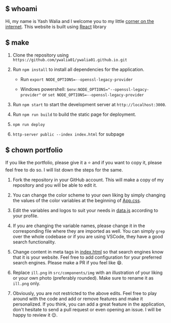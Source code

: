 ## $ whoami

Hi, my name is Yash Walia and I welcome you to my little
[corner on the internet](https://ywalia01.netlify.app/). This website is built using [React](https://reactjs.org/) library

## $ make

1. Clone the repository using `https://github.com/ywalia01/ywalia01.github.io.git`

2. Run `npm install` to install all dependencies for the application.

    - Run `export NODE_OPTIONS=--openssl-legacy-provider` 
    
    - Windows powershell: `$env:NODE_OPTIONS="--openssl-legacy-provider"` or `set NODE_OPTIONS=--openssl-legacy-provider`

3. Run `npm start` to start the development server at `http://localhost:3000`.

4. Run `npm run build` to build the static page for deployment.

5. `npm run deploy`

100. `http-server public --index index.html` for subpage

## $ chown <your name> portfolio

If you like the portfolio, please give it a :star: and if you want to copy it,
please feel free to do so. I will list down the steps for the same.

1. Fork the repository in your GitHub account. This will make a copy of my repository and you will be able to edit it.

2. You can change the color scheme to your own liking by simply changing the values of the color variables at the beginning of [App.css](src/components//App.css).

3. Edit the variables and logos to suit your needs in [data.js](src/data.js) according to your profile.

4. If you are changing the variable names, please change it in the corresponding file where they are imported as well. You can simply `grep` over the whole codebase or if you are using VSCode, they have a good search functionality.

5. Change content in meta tags in [index.html](index.html) so that search engines know that it is your website. Feel free to add configuration for your preferred search engines. Please make a PR if you feel like :smile:.

6. Replace `ill.png` in `src/components/img` with an illustration of your liking or your own photo (preferably rounded). Make sure to rename it as `ill.png` only.

7. Obviously, you are not restricted to the above edits. Feel free to play around with the code and add or remove features and make it personalized. If you think, you can add a great feature in the application, don't hesitate to send a pull request or even opening an issue. I will be happy to review it :relieved:.
